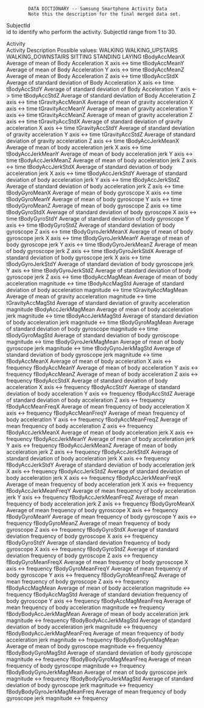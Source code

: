             DATA DICTIONARY -- Samsung Smartphone Activity Data
			Note this the description for the final merged data set.

SubjectId  
   id to identify who perform the activity. SubjectId range from 1 to 30.

Activity   
   Activity Description
   Possible values:
        WALKING
        WALKING_UPSTAIRS
        WALKING_DOWNSTAIRS
        SITTING
        STANDING
        LAYING
tBodyAccMeanX
   Average of mean of Body Acceleration X axis <-> time
tBodyAccMeanY
   Average of mean of Body Acceleration Y axis <-> time
tBodyAccMeanZ
   Average of mean of Body Acceleration Z axis <-> time
tBodyAccStdX
   Average of standard deviation of Body Acceleration X axis <-> time
tBodyAccStdY
   Average of standard deviation of Body Acceleration Y axis <-> time
tBodyAccStdZ
   Average of standard deviation of Body Acceleration Z axis <-> time
tGravityAccMeanX
   Average of mean of gravity acceleration X axis <-> time
tGravityAccMeanY
   Average of mean of gravity acceleration Y axis <-> time
tGravityAccMeanZ
   Average of mean of gravity acceleration Z axis <-> time
tGravityAccStdX
   Average of standard deviation of gravity acceleration X axis <-> time
tGravityAccStdY
   Average of standard deviation of gravity acceleration Y axis <-> time
tGravityAccStdZ
   Average of standard deviation of gravity acceleration Z axis <-> time
tBodyAccJerkMeanX
   Average of mean of body acceleration jerk X axis <-> time
tBodyAccJerkMeanY
   Average of mean of body acceleration jerk Y axis <-> time
tBodyAccJerkMeanZ
   Average of mean of body acceleration jerk Z axis <-> time
tBodyAccJerkStdX
   Average of standard deviation of body acceleration jerk X axis <-> time
tBodyAccJerkStdY
   Average of standard deviation of body acceleration jerk Y axis <-> time
tBodyAccJerkStdZ
   Average of standard deviation of body acceleration jerk Z axis <-> time
tBodyGyroMeanX
   Average of mean of body gyroscope X axis <-> time
tBodyGyroMeanY
   Average of mean of body gyroscope Y axis <-> time
tBodyGyroMeanZ
   Average of mean of body gyroscope Z axis <-> time
tBodyGyroStdX
   Average of standard deviation of body gyroscope X axis <-> time
tBodyGyroStdY
   Average of standard deviation of body gyroscope Y axis <-> time
tBodyGyroStdZ
   Average of standard deviation of body gyroscope Z axis <-> time
tBodyGyroJerkMeanX
   Average of mean of body gyroscope jerk X axis <-> time
tBodyGyroJerkMeanY
   Average of mean of body gyroscope jerk Y axis <-> time
tBodyGyroJerkMeanZ
   Average of mean of body gyroscope jerk Z axis <-> time
tBodyGyroJerkStdX
   Average of standard deviation of body gyroscope jerk X axis <-> time
tBodyGyroJerkStdY
   Average of standard deviation of body gyroscope jerk Y axis <-> time
tBodyGyroJerkStdZ
   Average of standard deviation of body gyroscope jerk Z axis <-> time
tBodyAccMagMean
   Average of mean of body acceleration magnitude <-> time
tBodyAccMagStd
   Average of standard deviation of body acceleration magnitude <-> time
tGravityAccMagMean
   Average of mean of gravity acceleration magnitude <-> time
tGravityAccMagStd
   Average of standard deviation of gravity acceleration magnitude
tBodyAccJerkMagMean
   Average of mean of body acceleration jerk magnitude <-> time
tBodyAccJerkMagStd
   Average of standard deviation of body acceleration jerk magnitude <-> time
tBodyGyroMagMean
   Average of standard deviation of body gyroscope magnitude <-> time
tBodyGyroMagStd
   Average of standard deviation of body gyroscope magnitude <-> time
tBodyGyroJerkMagMean
   Average of mean of body gyroscope jerk magnitude <-> time
tBodyGyroJerkMagStd
   Average of standard deviation of body gyroscope jerk magnitude <-> time
fBodyAccMeanX
   Average of mean of body acceleration X axis <-> frequency
fBodyAccMeanY
   Average of mean of body acceleration Y axis <-> frequency
fBodyAccMeanZ
   Average of mean of body acceleration Z axis <-> frequency
fBodyAccStdX
   Average of standard deviation of body acceleration X axis <-> frequency
fBodyAccStdY
   Average of standard deviation of body acceleration Y axis <-> frequency
fBodyAccStdZ
   Average of standard deviation of body acceleration Z axis <-> frequency
fBodyAccMeanFreqX
   Average of mean frequency of body acceleration X axis <-> frequency
fBodyAccMeanFreqY
   Average of mean frequency of body acceleration Y axis <-> frequency
fBodyAccMeanFreqZ
   Average of mean frequency of body acceleration Z axis <-> frequency
fBodyAccJerkMeanX
   Average of mean of body acceleration jerk X axis <-> frequency
fBodyAccJerkMeanY
   Average of mean of body acceleration jerk Y axis <-> frequency
fBodyAccJerkMeanZ
   Average of mean of body acceleration jerk Z axis <-> frequency
fBodyAccJerkStdX
   Average of standard deviation of body acceleration jerk X axis <-> frequency
fBodyAccJerkStdY
   Average of standard deviation of body acceleration jerk X axis <-> frequency
fBodyAccJerkStdZ
   Average of standard deviation of body acceleration jerk X axis <-> frequency
fBodyAccJerkMeanFreqX
   Average of mean frequency of body acceleration jerk X axis <-> frequency
fBodyAccJerkMeanFreqY
   Average of mean frequency of body acceleration jerk Y axis <-> frequency
fBodyAccJerkMeanFreqZ
   Average of mean frequency of body acceleration jerk Z axis <-> frequency
fBodyGyroMeanX
   Average of mean frequency of body gyroscope X axis <-> frequency
fBodyGyroMeanY
   Average of mean frequency of body gyroscope Y axis <-> frequency
fBodyGyroMeanZ
   Average of mean frequency of body gyroscope Z axis <-> frequency
fBodyGyroStdX
   Average of standard deviation frequency of body gyroscope X axis <-> frequency
fBodyGyroStdY
   Average of standard deviation frequency of body gyroscope X axis <-> frequency
fBodyGyroStdZ
   Average of standard deviation frequency of body gyroscope Z axis <-> frequency
fBodyGyroMeanFreqX
   Average of mean frequency of body gyroscope X axis <-> frequency
fBodyGyroMeanFreqY
   Average of mean frequency of body gyroscope Y axis <-> frequency
fBodyGyroMeanFreqZ
   Average of mean frequency of body gyroscope Z axis <-> frequency
fBodyAccMagMean
   Average of mean of body acceleration magnitude <-> frequency
fBodyAccMagStd
   Average of standard deviation frequency of body gyroscope Y axis <-> frequency
fBodyAccMagMeanFreq
   Average of mean frequency of body acceleration magnitude <-> frequency
fBodyBodyAccJerkMagMean
   Average of mean of body acceleration jerk magnitude <-> frequency
fBodyBodyAccJerkMagStd
   Average of standard deviation of body acceleration jerk magnitude <-> frequency
fBodyBodyAccJerkMagMeanFreq
   Average of mean frequency of body acceleration jerk magnitude <-> frequency
fBodyBodyGyroMagMean
   Average of mean of body gyroscope  magnitude <-> frequency
fBodyBodyGyroMagStd
   Average of standard deviation of body gyroscope magnitude <-> frequency
fBodyBodyGyroMagMeanFreq
   Average of mean frequency of body gyroscope magnitude <-> frequency
fBodyBodyGyroJerkMagMean
   Average of mean of body gyroscope jerk magnitude <-> frequency
fBodyBodyGyroJerkMagStd
   Average of standard deviation of body gyroscope jerk magnitude <-> frequency
fBodyBodyGyroJerkMagMeanFreq
   Average of mean frequency of body gyroscope jerk magnitude <-> frequency

